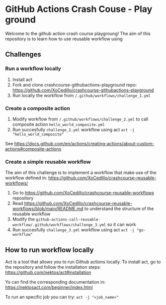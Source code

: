 # GitHub Actions Crash Couse - Play ground

Welcome to the github action crash course playgroung! The aim of this repository is to learn how to use reusable workflow using 





## Challenges

### Run a workflow locally
1. Install act
2. Fork and clone crashcourse-githubactions-playground repo: https://github.com/XoCedillo/crashcourse-githubactions-playground
3. Run locally the workflow from `/.github/workflows/challenge_1.yml`

### Create a composite action 
1. Modify workflow from `/.github/workflows/challenge_2.yml` to call composite action `hello_world_composite.yml`
2. Run succesfully `challenge_2.yml` workflow using act `act -j "hello_world_composite"`

See https://docs.github.com/en/actions/creating-actions/about-custom-actions#composite-actions

### Create a simple reusable workflow
The aim of this challenge is to implement a workflow that make use of the workflow defined in:
https://github.com/XoCedillo/crashcourse-reusable-workflows/

1. Go to https://github.com/XoCedillo/crashcourse-reusable-workflows repository
2. Read https://github.com/XoCedillo/crashcourse-reusable-workflows/blob/main/README.md to understand the structure of the reusable workflow
3. Modify the `github-actions-call-reusable-workflow/.github/workflows/challenge_3.yml` so it can work
4. Run succesfully `challenge_3.yml` workflow using act `act -j "go-workflow"`



## How to run workflow locally

Act is a tool that allows you to run Github actions locally. To install act, go to the repository and follow the installation steps:
https://github.com/nektos/act#installation


Yo can find the corresponding documentation in:
https://nektosact.com/beginner/index.html



To run an specific job you can try:
```act -j "<job_name>"  ```
